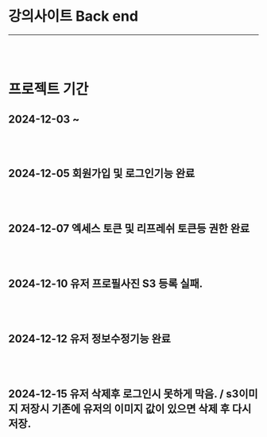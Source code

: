 ﻿# 강의사이트 Back end

<hr>

<br/>
<br/>

# 프로젝트 기간
## 2024-12-03 ~


<br/>
<br/>

## 2024-12-05 회원가입 및 로그인기능 완료


<br/>
<br/>


##  2024-12-07 엑세스 토큰 및 리프레쉬 토큰등 권한 완료


<br/>
<br/>


##  2024-12-10 유저 프로필사진 S3 등록 실패.



<br/>
<br/>


##  2024-12-12 유저 정보수정기능 완료



<br/>
<br/>


##  2024-12-15 유저 삭제후 로그인시 못하게 막음. / s3이미지 저장시 기존에 유저의 이미지 값이 있으면 삭제 후 다시 저장.
